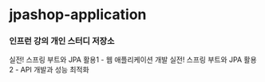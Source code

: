 # jpashop-application
### 인프런 강의 개인 스터디 저장소
실전! 스프링 부트와 JPA 활용1 - 웹 애플리케이션 개발
실전! 스프링 부트와 JPA 활용2 - API 개발과 성능 최적화
